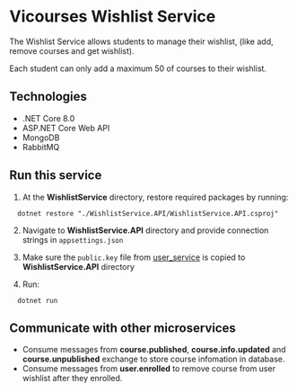 
# Vicourses Wishlist Service
The Wishlist Service allows students to manage their wishlist, (like add, remove courses and get wishlist).

Each student can only add a maximum 50 of courses to their wishlist.

## Technologies

- .NET Core 8.0
- ASP.NET Core Web API
- MongoDB
- RabbitMQ

## Run this service

1. At the **WishlistService** directory, restore required packages by running:

```shell
  dotnet restore "./WishlistService.API/WishlistService.API.csproj"
```

2. Navigate to **WishlistService.API** directory and provide connection strings in `appsettings.json`

3. Make sure the `public.key` file from [user_service](https://github.com/VuStrong/Vicourses/tree/main/backend/services/user_service#run-this-service) is copied to **WishlistService.API** directory

4. Run:
```shell
  dotnet run
```

## Communicate with other microservices
- Consume messages from **course.published**, **course.info.updated** and **course.unpublished** exchange to store course infomation in database.
- Consume messages from **user.enrolled** to remove course from user wishlist after they enrolled.
